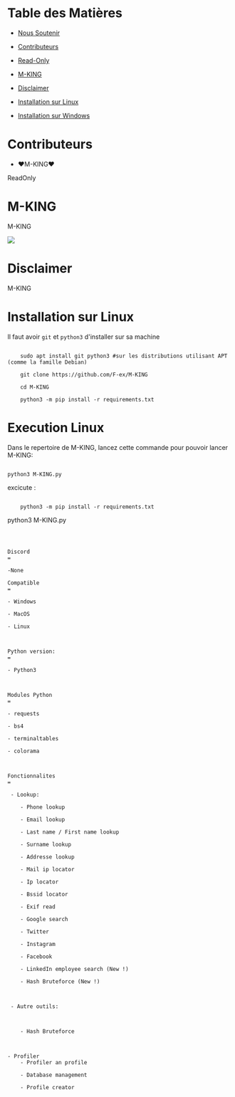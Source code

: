 Table des Matières
=

* [Nous Soutenir](#Nous-Soutenir)

* [Contributeurs](#Contributeurs)

* [Read-Only](#ReadOnly)

* [M-KING](#M-KING)

* [Disclaimer](#Disclaimer)

* [Installation sur Linux](#Installation-sur-Linux)

* [Installation sur Windows](#Installation-sur-Windows)





Contributeurs
=

 * ❤️M-KING❤




ReadOnly



M-KING
=



M-KING



![](https://i.pinimg.com/236x/af/54/81/af5481f32a9ebd2ef10a27b546ff5fb5.jpg)



Disclaimer
=

M-KING 





Installation sur Linux
=

Il faut avoir `git` et `python3` d'installer sur sa machine

```

    sudo apt install git python3 #sur les distributions utilisant APT (comme la famille Debian)

    git clone https://github.com/F-ex/M-KING

    cd M-KING

    python3 -m pip install -r requirements.txt

```    



Execution Linux
=

Dans le repertoire de M-KING, lancez cette commande pour pouvoir lancer M-KING:

```

python3 M-KING.py

```


excicute :

```

    python3 -m pip install -r requirements.txt

```





python3 M-KING.py

```



Discord
=

-None

Compatible
=

- Windows

- MacOS

- Linux



Python version:
=

- Python3



Modules Python
=

- requests

- bs4

- terminaltables

- colorama



Fonctionnalites
=

 - Lookup:

	- Phone lookup

	- Email lookup

	- Last name / First name lookup

	- Surname lookup

	- Addresse lookup

	- Mail ip locator

	- Ip locator

	- Bssid locator

	- Exif read

	- Google search

	- Twitter

	- Instagram

	- Facebook

	- LinkedIn employee search (New !)

	- Hash Bruteforce (New !)



 - Autre outils:



	- Hash Bruteforce



- Profiler
	- Profiler an profile

	- Database management

	- Profile creator
